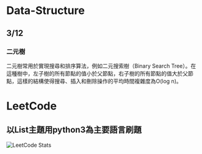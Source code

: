 # Data-Structure
## 3/12  
### 二元樹  
二元樹常用於實現搜尋和排序算法，例如二元搜索樹（Binary Search Tree）。在這種樹中，左子樹的所有節點的值小於父節點，右子樹的所有節點的值大於父節點，這樣的結構使得搜尋、插入和刪除操作的平均時間複雜度為O(log n)。
# LeetCode
## 以List主題用python3為主要語言刷題  
![LeetCode Stats](https://leetcard.jacoblin.cool/mason45ok?theme=dark&font=Audiowide)
